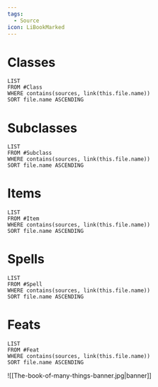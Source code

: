 ```yaml
---
tags:
  - Source
icon: LiBookMarked
---
```

# Classes
```dataview
LIST
FROM #Class
WHERE contains(sources, link(this.file.name))
SORT file.name ASCENDING
```
# Subclasses
```dataview
LIST
FROM #Subclass 
WHERE contains(sources, link(this.file.name))
SORT file.name ASCENDING
```
# Items
```dataview
LIST
FROM #Item 
WHERE contains(sources, link(this.file.name))
SORT file.name ASCENDING
```
# Spells
```dataview
LIST
FROM #Spell
WHERE contains(sources, link(this.file.name))
SORT file.name ASCENDING
```
# Feats
```dataview
LIST
FROM #Feat
WHERE contains(sources, link(this.file.name))
SORT file.name ASCENDING
```

![[The-book-of-many-things-banner.jpg|banner]]
